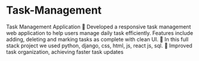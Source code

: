 # Task-Management
Task Management Application
 Developed a responsive task management web application to help users manage daily task efficiently. Features
include adding, deleting and marking tasks as complete with clean UI.
 In this full stack project we used python, django, css, html, js, react js, sql.
 Improved task organization, achieving faster task updates
